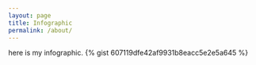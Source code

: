 ```yaml
---
layout: page
title: Infographic
permalink: /about/
---
```


here is my infographic.
{% gist  607119dfe42af9931b8eacc5e2e5a645 %}
